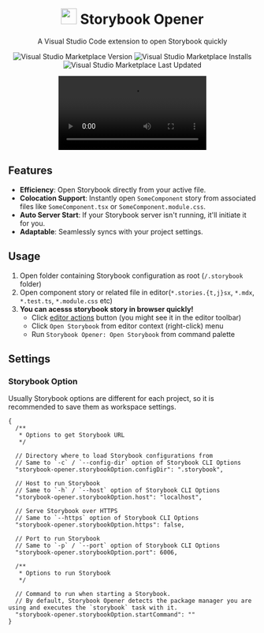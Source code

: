 <div align="center">
  <h1>
    <img src="./assets/icon.png" width="32" height="32" alt="" />
    Storybook Opener
  </h1>
  <p>A Visual Studio Code extension to open Storybook quickly</p>
  <p>
    <img
      alt="Visual Studio Marketplace Version"
      src="https://img.shields.io/visual-studio-marketplace/v/ygkn.storybook-opener?style=flat-square&logo=visualstudiocode"
    />
    <img
      alt="Visual Studio Marketplace Installs"
      src="https://img.shields.io/visual-studio-marketplace/i/ygkn.storybook-opener?style=flat-square&logo=visualstudiocode"
    />
    <img
      alt="Visual Studio Marketplace Last Updated"
      src="https://img.shields.io/visual-studio-marketplace/last-updated/ygkn.storybook-opener?style=flat-square&logo=visualstudiocode"
    />
  </p>
  <video
    src="https://github.com/ygkn/storybook-opener/assets/14973783/fe28989d-dd70-4b0c-9964-0ff6c8710dd1"
  >
    <img
      src="https://github.com/ygkn/storybook-opener/assets/14973783/09c2eb33-7922-4b43-9337-a9a96e465334"
      alt="demo video"
    />
  </video>
</div>

## Features

- **Efficiency**: Open Storybook directly from your active file.
- **Colocation Support**: Instantly open `SomeComponent` story from associated files like `SomeComponent.tsx` or `SomeComponent.module.css`.
- **Auto Server Start**: If your Storybook server isn't running, it'll initiate it for you.
- **Adaptable**: Seamlessly syncs with your project settings.

## Usage

1. Open folder containing Storybook configuration as root (`/.storybook` folder)
2. Open component story or related file in editor(`*.stories.{t,j}sx`, `*.mdx`, `*.test.ts`, `*.module.css` etc)
3. **You can acesss storybook story in browser quickly!**
   - Click [editor actions](https://code.visualstudio.com/api/ux-guidelines/editor-actions) button (you might see it in the editor toolbar)
   - Click `Open Storybook` from editor context (right-click) menu
   - Run `Storybook Opener: Open Storybook` from command palette

## Settings

### Storybook Option

Usually Storybook options are different for each project, so it is recommended to save them as workspace settings.

```jsonc
{
  /**
   * Options to get Storybook URL
   */

  // Directory where to load Storybook configurations from
  // Same to `-c` / `--config-dir` option of Storybook CLI Options
  "storybook-opener.storybookOption.configDir": ".storybook",

  // Host to run Storybook
  // Same to `-h` / `--host` option of Storybook CLI Options
  "storybook-opener.storybookOption.host": "localhost",

  // Serve Storybook over HTTPS
  // Same to `--https` option of Storybook CLI Options
  "storybook-opener.storybookOption.https": false,

  // Port to run Storybook
  // Same to `-p` / `--port` option of Storybook CLI Options
  "storybook-opener.storybookOption.port": 6006,

  /**
   * Options to run Storybook
   */

  // Command to run when starting a Storybook.
  // By default, Storybook Opener detects the package manager you are using and executes the `storybook` task with it.
  "storybook-opener.storybookOption.startCommand": ""
}
```
